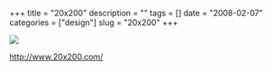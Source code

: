 +++
title = "20x200"
description = ""
tags = []
date = "2008-02-07"
categories = ["design"]
slug = "20x200"
+++


 

  <div id="screens-thumbs" class="clearfix">
    <div class="txt-center" id="design-submission"><a href="http://www.20x200.com/"><img id='bluga-thumbnail-971' class='bluga-thumbnail large' src='//konigi.com/media/bluga/
wt47f27ef42ba67_0.jpg'/></a></div>  
  </div>   
<p><a href="http://www.20x200.com/">http://www.20x200.com/</a></p>





